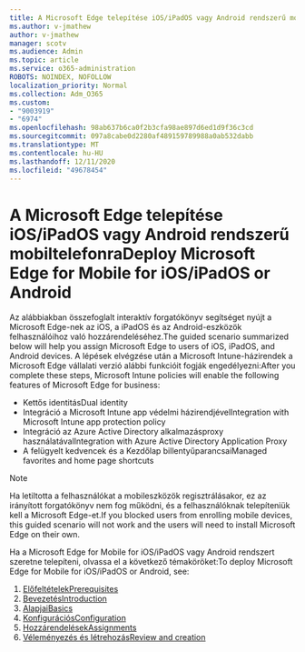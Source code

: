 ```yaml
---
title: A Microsoft Edge telepítése iOS/iPadOS vagy Android rendszerű mobiltelefonra
ms.author: v-jmathew
author: v-jmathew
manager: scotv
ms.audience: Admin
ms.topic: article
ms.service: o365-administration
ROBOTS: NOINDEX, NOFOLLOW
localization_priority: Normal
ms.collection: Adm_O365
ms.custom:
- "9003919"
- "6974"
ms.openlocfilehash: 98ab637b6ca0f2b3cfa98ae897d6ed1d9f36c3cd
ms.sourcegitcommit: 097a8cabe0d2280af489159789988a0ab532dabb
ms.translationtype: MT
ms.contentlocale: hu-HU
ms.lasthandoff: 12/11/2020
ms.locfileid: "49678454"
---
```

# <a name="deploy-microsoft-edge-for-mobile-for-iosipados-or-android"></a><span data-ttu-id="eed04-102">A Microsoft Edge telepítése iOS/iPadOS vagy Android rendszerű mobiltelefonra</span><span class="sxs-lookup"><span data-stu-id="eed04-102">Deploy Microsoft Edge for Mobile for iOS/iPadOS or Android</span></span>

<span data-ttu-id="eed04-103">Az alábbiakban összefoglalt interaktív forgatókönyv segítséget nyújt a Microsoft Edge-nek az iOS, a iPadOS és az Android-eszközök felhasználóihoz való hozzárendeléséhez.</span><span class="sxs-lookup"><span data-stu-id="eed04-103">The guided scenario summarized below will help you assign Microsoft Edge to users of iOS, iPadOS, and Android devices.</span></span> <span data-ttu-id="eed04-104">A lépések elvégzése után a Microsoft Intune-házirendek a Microsoft Edge vállalati verzió alábbi funkcióit fogják engedélyezni:</span><span class="sxs-lookup"><span data-stu-id="eed04-104">After you complete these steps, Microsoft Intune policies will enable the following features of Microsoft Edge for business:</span></span>

- <span data-ttu-id="eed04-105">Kettős identitás</span><span class="sxs-lookup"><span data-stu-id="eed04-105">Dual identity</span></span>
- <span data-ttu-id="eed04-106">Integráció a Microsoft Intune app védelmi házirendjével</span><span class="sxs-lookup"><span data-stu-id="eed04-106">Integration with Microsoft Intune app protection policy</span></span>
- <span data-ttu-id="eed04-107">Integráció az Azure Active Directory alkalmazásproxy használatával</span><span class="sxs-lookup"><span data-stu-id="eed04-107">Integration with Azure Active Directory Application Proxy</span></span>
- <span data-ttu-id="eed04-108">A felügyelt kedvencek és a Kezdőlap billentyűparancsai</span><span class="sxs-lookup"><span data-stu-id="eed04-108">Managed favorites and home page shortcuts</span></span>

> [!NOTE]
> <span data-ttu-id="eed04-109">Ha letiltotta a felhasználókat a mobileszközök regisztrálásakor, ez az irányított forgatókönyv nem fog működni, és a felhasználóknak telepíteniük kell a Microsoft Edge-et.</span><span class="sxs-lookup"><span data-stu-id="eed04-109">If you blocked users from enrolling mobile devices, this guided scenario will not work and the users will need to install Microsoft Edge on their own.</span></span>

<span data-ttu-id="eed04-110">Ha a Microsoft Edge for Mobile for iOS/iPadOS vagy Android rendszert szeretne telepíteni, olvassa el a következő témaköröket:</span><span class="sxs-lookup"><span data-stu-id="eed04-110">To deploy Microsoft Edge for Mobile for iOS/iPadOS or Android, see:</span></span>

1. [<span data-ttu-id="eed04-111">Előfeltételek</span><span class="sxs-lookup"><span data-stu-id="eed04-111">Prerequisites</span></span>](https://go.microsoft.com/fwlink/?linkid=2133027)
2. [<span data-ttu-id="eed04-112">Bevezetés</span><span class="sxs-lookup"><span data-stu-id="eed04-112">Introduction</span></span>](https://go.microsoft.com/fwlink/?linkid=2133520)
3. [<span data-ttu-id="eed04-113">Alapjai</span><span class="sxs-lookup"><span data-stu-id="eed04-113">Basics</span></span>](https://go.microsoft.com/fwlink/?linkid=2133421)
4. [<span data-ttu-id="eed04-114">Konfigurációs</span><span class="sxs-lookup"><span data-stu-id="eed04-114">Configuration</span></span>](https://go.microsoft.com/fwlink/?linkid=2133521)
5. [<span data-ttu-id="eed04-115">Hozzárendelések</span><span class="sxs-lookup"><span data-stu-id="eed04-115">Assignments</span></span>](https://go.microsoft.com/fwlink/?linkid=2132869)
6. [<span data-ttu-id="eed04-116">Véleményezés és létrehozás</span><span class="sxs-lookup"><span data-stu-id="eed04-116">Review and creation</span></span>](https://go.microsoft.com/fwlink/?linkid=2133522)

